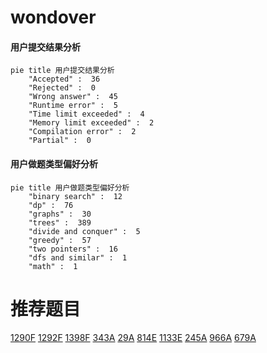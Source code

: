 # wondover

<!-- tabs:start -->



#### **用户提交结果分析**

```mermaid
pie title 用户提交结果分析
    "Accepted" :  36
    "Rejected" :  0
    "Wrong answer" :  45
    "Runtime error" :  5
    "Time limit exceeded" :  4
    "Memory limit exceeded" :  2
    "Compilation error" :  2
    "Partial" :  0
```

#### **用户做题类型偏好分析**

```mermaid
pie title 用户做题类型偏好分析
    "binary search" :  12
    "dp" :  76
    "graphs" :  30
    "trees" :  389
    "divide and conquer" :  5
    "greedy" :  57
    "two pointers" :  16
    "dfs and similar" :  1
    "math" :  1
```



<!-- tabs:end -->
# 推荐题目
[1290F](https://codeforces.com/contest/1290/problem/F)
[1292F](https://codeforces.com/contest/1292/problem/F)
[1398F](https://codeforces.com/contest/1398/problem/F)
[343A](https://codeforces.com/contest/343/problem/A)
[29A](https://codeforces.com/contest/29/problem/A)
[814E](https://codeforces.com/contest/814/problem/E)
[1133E](https://codeforces.com/contest/1133/problem/E)
[245A](https://codeforces.com/contest/245/problem/A)
[966A](https://codeforces.com/contest/966/problem/A)
[679A](https://codeforces.com/contest/679/problem/A)
